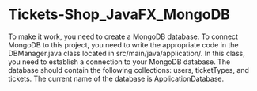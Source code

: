 # Tickets-Shop_JavaFX_MongoDB
To make it work, you need to create a MongoDB database. To connect MongoDB to this project, you need to write the appropriate code in the DBManager.java class located in src/main/java/application/. In this class, you need to establish a connection to your MongoDB database. The database should contain the following collections: users, ticketTypes, and tickets. The current name of the database is ApplicationDatabase.
